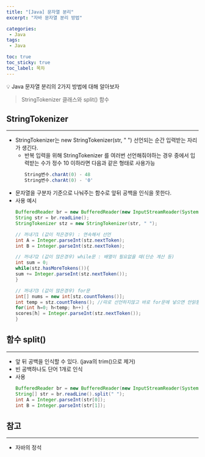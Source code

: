 ```yaml
---
title: "[Java] 문자열 분리"
excerpt: "자바 문자열 분리 방법"

categories:
 - Java
tags:
 - Java

toc: true
toc_sticky: true
toc_label: 목차
---
```

<aside>
💡 Java 문자열 분리의 2가지 방법에 대해 알아보자
</aside>

> StringTokenizer 클래스와 split() 함수

## StringTokenizer

---

- StringTokenizer는 new StringTokenizer(str, " ") 선언되는 순간 입력받는 자리가 생긴다.
  - 반복 입력을 위해 StringTokenizer 를 여러번 선언해줘야하는 경우 중에서 입력받는 수가 정수 10 이하라면 다음과 같은 형태로 사용가능
    ```java
    String변수.charAt(0) - 48
    String변수.charAt(0) - '0'
    ```
- 문자열을 구분자 기준으로 나눠주는 함수로 앞뒤 공백을 인식을 못한다.
- 사용 예시
  ```java
  BufferedReader br = new BufferedReader(new InputStreamReader(System.in));
  String str = br.readLine();
  StringTokenizer stz = new StringTokenizer(str, " ");

  // 꺼내기1 (값이 적은경우) : 연속해서 선언
  int A = Integer.parseInt(stz.nextToken);
  int B = Integer.parseInt(stz.nextToken);

  // 꺼내기2 (값이 많은경우) while문 : 배열이 필요없을 때(단순 계산 등)
  int sum = 0;
  while(stz.hasMoreTokens()){
  sum += Integer.parseInt(stz.nextToken());
  }

  // 꺼내기3 (값이 많은경우) for문
  int[] nums = new int[stz.countTokens()];
  int temp = stz.countTokens(); //따로 선언하지않고 바로 for문에 넣으면 안읽힘
  for(int h=0; h<temp; h++) {
  scores[h] = Integer.parseInt(stz.nextToken());
  }
  ```

## 함수 split()

---

- 앞 뒤 공백을 인식할 수 있다. (java의 trim()으로 제거)
- 빈 공백하나도 단어 1개로 인식
- 사용
  ```java
  BufferedReader br = new BufferedReader(new InputStreamReader(System.in));
  String[] str = br.readLine().split(" ");
  int A = Integer.parseInt(str[0]);
  int B = Integer.parseInt(str[1]);
  ```

## 참고

---

- 자바의 정석